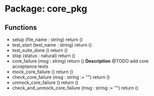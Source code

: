 # Package: core_pkg
## Functions
- setup <font id="function_arguments">(file_name : string)</font> <font id="function_return">return ()</font>
- test_start <font id="function_arguments">(test_name : string)</font> <font id="function_return">return ()</font>
- test_suite_done <font id="function_arguments">()</font> <font id="function_return">return ()</font>
- stop <font id="function_arguments">(status : natural)</font> <font id="function_return">return ()</font>
- core_failure <font id="function_arguments">(msg : string)</font> <font id="function_return">return ()</font>
**Description**
@TODO add core acceptance tests
- mock_core_failure <font id="function_arguments">()</font> <font id="function_return">return ()</font>
- check_core_failure <font id="function_arguments">(msg : string := "")</font> <font id="function_return">return ()</font>
- unmock_core_failure <font id="function_arguments">()</font> <font id="function_return">return ()</font>
- check_and_unmock_core_failure <font id="function_arguments">(msg : string := "")</font> <font id="function_return">return ()</font>
